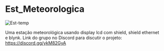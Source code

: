 # Est_Meteorologica

![Est-temp](https://github.com/FernandoBertoldi12/Est_Meteorologica/assets/119521281/5824b9ed-5d2e-4700-a8ac-fb9975fee6d1)

Uma estação meteorológica usando display lcd com shield, shield ethernet e blynk. 
Link do grupo no Discord para discutir o projeto: https://discord.gg/ykM82GyA
